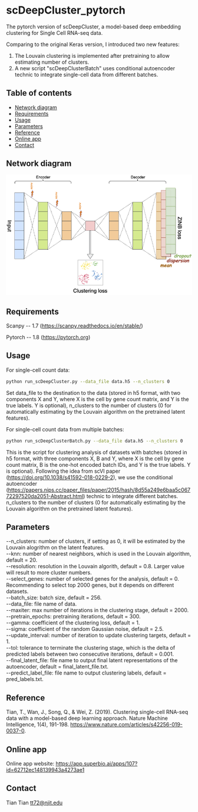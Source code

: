 # scDeepCluster_pytorch


The pytorch version of scDeepCluster, a model-based deep embedding clustering for Single Cell RNA-seq data. <br/>

Comparing to the original Keras version, I introduced two new features:<br/>
1. The Louvain clustering is implemented after pretraining to allow estimating number of clusters.<br/>
2. A new script "scDeepClusterBatch" uses conditional autoencoder technic to integrate single-cell data from different batches.<br/>

## Table of contents
- [Network diagram](#diagram)
- [Requirements](#requirements)
- [Usage](#usage)
- [Parameters](#parameters)
- [Reference](#reference)
- [Online app](#app)
- [Contact](#contact)

## <a name="diagram"></a>Network diagram
![alt text](https://github.com/ttgump/scDeepCluster_pytorch/blob/main/network.png?raw=True)

## <a name="requirements"></a>Requirements

Scanpy -- 1.7 (https://scanpy.readthedocs.io/en/stable/)

Pytorch -- 1.8 (https://pytorch.org)

## <a name="usage"></a>Usage

For single-cell count data:

```sh
python run_scDeepCluster.py --data_file data.h5 --n_clusters 0
```

Set data_file to the destination to the data (stored in h5 format, with two components X and Y, where X is the cell by gene count matrix, and Y is the true labels. Y is optional), n_clusters to the number of clusters (0 for automatically estimating by the Louvain algorithm on the pretrained latent features).

For single-cell count data from multiple batches:

```sh
python run_scDeepClusterBatch.py --data_file data.h5 --n_clusters 0
```

This is the script for clustering analysis of datasets with batches (stored in h5 format, with three components X, B and Y, where X is the cell by gene count matrix, B is the one-hot encoded batch IDs, and Y is the true labels. Y is optional). Following the idea from scVI paper (https://doi.org/10.1038/s41592-018-0229-2), we use the conditional autoencoder (https://papers.nips.cc/paper_files/paper/2015/hash/8d55a249e6baa5c06772297520da2051-Abstract.html) technic to integrate different batches. n_clusters to the number of clusters (0 for automatically estimating by the Louvain algorithm on the pretrained latent features).

## <a name="parameters"></a>Parameters

--n_clusters: number of clusters, if setting as 0, it will be estimated by the Louvain alogrithm on the latent features.<br/>
--knn: number of nearest neighbors, which is used in the Louvain algorithm, default = 20.<br/>
--resolution: resolution in the Louvain algorith, default = 0.8. Larger value will result to more cluster numbers.<br/>
--select_genes: number of selected genes for the analysis, default = 0. Recommending to select top 2000 genes, but it depends on different datasets.<br/>
--batch_size: batch size, default = 256.<br/>
--data_file: file name of data.<br/>
--maxiter: max number of iterations in the clustering stage, default = 2000.<br/>
--pretrain_epochs: pretraining iterations, default = 300.<br/>
--gamma: coefficient of the clustering loss, default = 1.<br/>
--sigma: coefficient of the random Gaussian noise, default = 2.5.<br/>
--update_interval: number of iteration to update clustering targets, default = 1.<br/>
--tol: tolerance to terminate the clustering stage, which is the delta of predicted labels between two consecutive iterations, default = 0.001.<br/>
--final_latent_file: file name to output final latent representations of the autoencoder, default = final_latent_file.txt.<br/>
--predict_label_file: file name to output clustering labels, default = pred_labels.txt.<br/>

## <a name="reference"></a>Reference

Tian, T., Wan, J., Song, Q., & Wei, Z. (2019). Clustering single-cell RNA-seq data with a model-based deep learning approach. Nature Machine Intelligence, 1(4), 191-198. https://www.nature.com/articles/s42256-019-0037-0.

## <a name="app"></a>Online app

Online app website: https://app.superbio.ai/apps/107?id=62712ec148139943a4273ae1

## <a name="contact"></a>Contact

Tian Tian tt72@njit.edu
